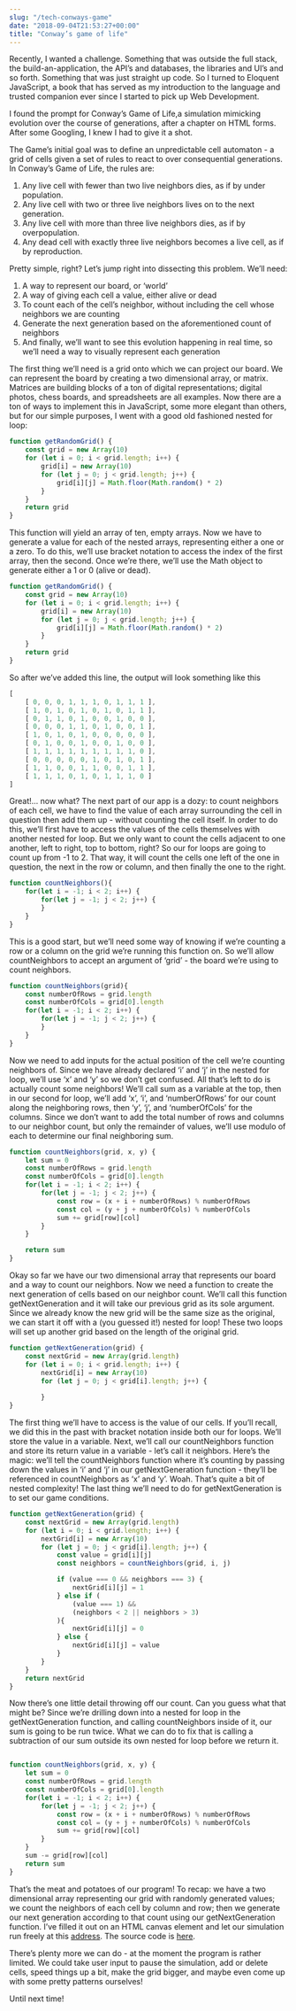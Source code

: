 ```yaml
---
slug: "/tech-conways-game"
date: "2018-09-04T21:53:27+00:00"
title: "Conway’s game of life"
---
```



Recently, I wanted a challenge. Something that was outside the full stack, the build-an-application, the API’s and databases, the libraries and UI’s and so forth. Something that was just straight up code. So I turned to Eloquent JavaScript, a book that has served as my introduction to the language and trusted companion ever since I started to pick up Web Development.

I found the prompt for Conway’s Game of Life,a simulation mimicking evolution over the course of generations, after a chapter on HTML forms. After some Googling, I knew I had to give it a shot.

The Game’s initial goal was to define an unpredictable cell automaton - a grid of cells given a set of rules to react to over consequential generations. In Conway’s Game of Life, the rules are:

1. Any live cell with fewer than two live neighbors dies, as if by under population.
2. Any live cell with two or three live neighbors lives on to the next generation.
3. Any live cell with more than three live neighbors dies, as if by overpopulation.
4. Any dead cell with exactly three live neighbors becomes a live cell, as if by reproduction.

Pretty simple, right? Let’s jump right into dissecting this problem. We’ll need:

1. A way to represent our board, or ‘world’
2. A way of giving each cell a value, either alive or dead
3. To count each of the cell’s neighbor, without including the cell whose neighbors we are counting 
4. Generate the next generation based on the aforementioned count of neighbors
5. And finally, we’ll want to see this evolution happening in real time, so we’ll need a way to visually represent each generation

The first thing we’ll need is a grid onto which we can project our board. We can represent the board by creating a two dimensional array, or matrix. Matrices are building blocks of a ton of digital representations; digital photos, chess boards, and spreadsheets are all examples. Now there are a ton of ways to implement this in JavaScript, some more elegant than others, but for our simple purposes, I went with a good old fashioned nested for loop:

```javascript
function getRandomGrid() {
    const grid = new Array(10)
    for (let i = 0; i < grid.length; i++) {
        grid[i] = new Array(10)
        for (let j = 0; j < grid.length; j++) {
            grid[i][j] = Math.floor(Math.random() * 2)
        }
    }
    return grid
}
```

This function will yield an array of ten, empty arrays. Now we have to generate a value for each of the nested arrays, representing either a one or a zero. To do this, we’ll use bracket notation to access the index of the first array, then the second. Once we’re there, we’ll use the Math object to generate either a 1 or 0 (alive or dead). 

```javascript
function getRandomGrid() {
    const grid = new Array(10)
    for (let i = 0; i < grid.length; i++) {
        grid[i] = new Array(10)
        for (let j = 0; j < grid.length; j++) {
            grid[i][j] = Math.floor(Math.random() * 2)
        }
    }
    return grid
}
```

So after we’ve added this line, the output will look something like this

```javascript
[
    [ 0, 0, 0, 1, 1, 1, 0, 1, 1, 1 ],
    [ 1, 0, 1, 0, 1, 0, 1, 0, 1, 1 ],
    [ 0, 1, 1, 0, 1, 0, 0, 1, 0, 0 ],
    [ 0, 0, 0, 1, 1, 0, 1, 0, 0, 1 ],
    [ 1, 0, 1, 0, 1, 0, 0, 0, 0, 0 ],
    [ 0, 1, 0, 0, 1, 0, 0, 1, 0, 0 ],
    [ 1, 1, 1, 1, 1, 1, 1, 1, 1, 0 ],
    [ 0, 0, 0, 0, 0, 1, 0, 1, 0, 1 ],
    [ 1, 1, 0, 0, 1, 1, 0, 0, 1, 1 ],
    [ 1, 1, 1, 0, 1, 0, 1, 1, 1, 0 ]
]
```

Great!... now what? The next part of our app is a dozy: to count neighbors of each cell, we have to find the value of each array surrounding the cell in question then add them up - without counting the cell itself. In order to do this, we’ll first have to access the values of the cells themselves with another nested for loop. But we only want to count the cells adjacent to one another, left to right, top to bottom, right? So our for loops are going to count up from -1 to 2. That way, it will count the cells one left of the one in question, the next in the row or column, and then finally the one to the right.

```javascript
function countNeighbors(){
	for(let i = -1; i < 2; i++) {
		for(let j = -1; j < 2; j++) {
		}
	}
}
```

This is a good start, but we’ll need some way of knowing if we’re counting a row or a column on the grid we’re running this function on. So we’ll allow countNeighbors to accept an argument of ‘grid’ - the board we’re using to count neighbors.

```javascript
function countNeighbors(grid){
	const numberOfRows = grid.length
	const numberOfCols = grid[0].length
	for(let i = -1; i < 2; i++) {
		for(let j = -1; j < 2; j++) {
		}
	}
}
```

Now we need to add inputs for the actual position of the cell we’re counting neighbors of. Since we have already declared ‘i’ and ‘j’ in the nested for loop, we’ll use ‘x’ and ‘y’ so we don’t get confused. All that’s left to do is actually count some neighbors! We’ll call sum as a variable at the top, then in our second for loop, we’ll add ‘x’, ‘i’, and ‘numberOfRows’ for our count along the neighboring rows, then ‘y’, ‘j’, and ‘numberOfCols’ for the columns. Since we don’t want to add the total number of rows and columns to our neighbor count, but only the remainder of values, we’ll use modulo of each to determine our final neighboring sum.

```javascript
function countNeighbors(grid, x, y) {
	let sum = 0 
	const numberOfRows = grid.length
	const numberOfCols = grid[0].length
	for(let i = -1; i < 2; i++) {
		for(let j = -1; j < 2; j++) {
			const row = (x + i + numberOfRows) % numberOfRows
			const col = (y + j + numberOfCols) % numberOfCols
			sum += grid[row][col]
		}
	}

	return sum
}
```
	
Okay so far we have our two dimensional array that represents our board and a way to count our neighbors. Now we need a function to create the next generation of cells based on our neighbor count. We’ll call this function getNextGeneration and it will take our previous grid as its sole argument. Since we already know the new grid will be the same size as the original, we can start it off with a (you guessed it!) nested for loop! These two loops will set up another grid based on the length of the original grid.

```javascript
function getNextGeneration(grid) {
	const nextGrid = new Array(grid.length)
    for (let i = 0; i < grid.length; i++) {
        nextGrid[i] = new Array(10)
        for (let j = 0; j < grid[i].length; j++) {
		
        }
}
```

The first thing we’ll have to access is the value of our cells. If you’ll recall, we did this in the past with bracket notation inside both our for loops. We’ll store the value in a variable. Next, we’ll call our countNeighbors function and store its return value in a variable - let’s call it neighbors. Here’s the magic: we’ll tell the countNeighbors function where it’s counting by passing down the values in ‘i’ and ‘j’ in our getNextGeneration function - they’ll be referenced in countNeighbors as ‘x’ and ‘y’. Woah. That’s quite a bit of nested complexity! The last thing we’ll need to do for getNextGeneration is to set our game conditions.

```javascript
function getNextGeneration(grid) {
	const nextGrid = new Array(grid.length)
	for (let i = 0; i < grid.length; i++) {
       	nextGrid[i] = new Array(10)
       	for (let j = 0; j < grid[i].length; j++) {
			const value = grid[i][j]
			const neighbors = countNeighbors(grid, i, j)

			if (value === 0 && neighbors === 3) {
				nextGrid[i][j] = 1
			} else if (
				(value === 1) &&
				(neighbors < 2 || neighbors > 3)
			){
				nextGrid[i][j] = 0
			} else {
				nextGrid[i][j] = value
			}
       	}
   	}
	return nextGrid
}
```

Now there’s one little detail throwing off our count. Can you guess what that might be? Since we’re drilling down into a nested for loop in the getNextGeneration function, and calling countNeighbors inside of it, our sum is going to be run twice. What we can do to fix that is calling a subtraction of our sum outside its own nested for loop before we return it.

```javascript

function countNeighbors(grid, x, y) {
	let sum = 0 
	const numberOfRows = grid.length
	const numberOfCols = grid[0].length
	for(let i = -1; i < 2; i++) {
		for(let j = -1; j < 2; j++) {
			const row = (x + i + numberOfRows) % numberOfRows
			const col = (y + j + numberOfCols) % numberOfCols
			sum += grid[row][col]
		}
	}
	sum -= grid[row][col]
	return sum
}
```

That’s the meat and potatoes of our program! To recap: we have a two dimensional array representing our grid with randomly generated values; we count the neighbors of each cell by column and row; then we generate our next generation according to that count using our getNextGeneration function. I’ve filled it out on an HTML canvas element and let our simulation run freely at this [address](http://conways-game.surge.sh/). The source code is [here](https://github.com/will-ferens/conways-game).
	
There’s plenty more we can do - at the moment the program is rather limited. We could take user input to pause the simulation, add or delete cells, speed things up a bit, make the grid bigger, and maybe even come up with some pretty patterns ourselves! 

Until next time!
